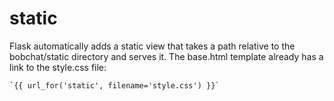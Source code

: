 # static

Flask automatically adds a static view that takes a path relative to the bobchat/static directory and serves it.
The base.html template already has a link to the style.css file:

    `{{ url_for('static', filename='style.css') }}`
